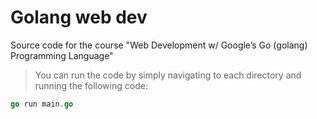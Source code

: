 # Golang web dev

Source code for the course "Web Development w/ Google’s Go (golang) Programming Language" 

> You can run the code by simply navigating to each directory and running the following code:

```go
go run main.go
```

